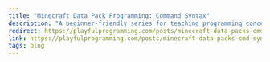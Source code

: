 ```yaml
---
title: "Minecraft Data Pack Programming: Command Syntax"
description: "A beginner-friendly series for teaching programming concepts with Minecraft data packs."
redirect: https://playfulprogramming.com/posts/minecraft-data-packs-cmd-syntax
link: https://playfulprogramming.com/posts/minecraft-data-packs-cmd-syntax
tags: blog
---
```

